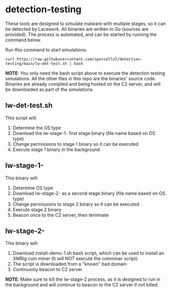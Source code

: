 # detection-testing
These tools are designed to simulate malware with multiple stages, so it can be detected by Lacework. All binaries are written in Go (sources are provided). The process is automated, and can be started by running the command below.

Run this command to start simulations:

```
curl https://raw.githubusercontent.com/sporcello7/detection-testing/main/lw-det-test.sh | bash
```

**NOTE**: You only need the bash script above to execute the detection testing simulations. All the other files in this repo are the binaries' source code. Binaries are already compiled and being hosted on the C2 server, and will be downloaded as part of the simulations.


lw-det-test.sh
--------------
This script will:
  1. Determine the OS type
  2. Download the lw-stage-1-<os> first stage binary (file name based on OS type)
  3. Change permissions to stage 1 binary so it can be executed
  4. Execute stage 1 binary in the background


lw-stage-1-<os>
---------------
This binary will:
  1. Determine OS type
  2. Download lw-stage-2-<os> as a second stage binary (file name based on OS type)
  3. Change permissions to stage 2 binary so it can be executed
  4. Execute stage 2 binary
  5. Beacon once to the C2 server, then terimnate


lw-stage-2-<os>
--------------
This binary will:
  1. Download install-demo-1.sh bash script, which can be used to install an XMRig coin miner
     (It will NOT execute the coinminer script)
  2. The script is downloaded from a "known" bad domain
  3. Continuosly beacon to C2 server

**NOTE**: Make sure to kill the lw-stage-2 process, as it is designed to run in the background and will continue to beacon to the C2 server if not killed.
